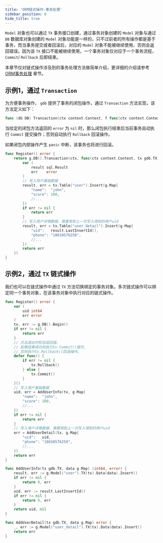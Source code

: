 ```yaml
---
title: 'ORM链式操作-事务处理'
sidebar_position: 8
hide_title: true
---
```


`Model` 对象也可以通过 `TX` 事务接口创建，通过事务对象创建的 `Model` 对象与通过 `DB` 数据库对象创建的 `Model` 对象功能是一样的，只不过前者的所有操作都是基于事务，而当事务提交或者回滚后，对应的 `Model` 对象不能被继续使用，否则会返回错误。因为该 `TX` 接口不能被继续使用，一个事务对象仅对应于一个事务流程， `Commit`/ `Rollback` 后即结束。

本章节仅对链式操作涉及到的事务处理方法做简单介绍，更详细的介绍请参考 [ORM事务处理](output/goframe-v2.4-md/核心组件-重点/数据库ORM/ORM事务处理) 章节。

## 示例1，通过 `Transaction`

为方便事务操作， `gdb` 提供了事务的闭包操作，通过 `Transaction` 方法实现，该方法定义如下：

```go
func (db DB) Transaction(ctx context.Context, f func(ctx context.Context, tx TX) error) (err error)
```

当给定的闭包方法返回的 `error` 为 `nil` 时，那么闭包执行结束后当前事务自动执行 `Commit` 提交操作；否则自动执行 `Rollback` 回滚操作。

如果闭包内部操作产生 `panic` 中断，该事务也将进行回滚。

```go
func Register() error {
	return g.DB().Transaction(ctx, func(ctx context.Context, tx gdb.TX) error {
		var (
			result sql.Result
			err    error
		)
		// 写入用户基础数据
		result, err = tx.Table("user").Insert(g.Map{
			"name":  "john",
			"score": 100,
			//...
		})
		if err != nil {
			return err
		}
		// 写入用户详情数据，需要用到上一次写入得到的用户uid
		result, err = tx.Table("user_detail").Insert(g.Map{
			"uid":   result.LastInsertId(),
			"phone": "18010576258",
			//...
		})
		return err
	})
}
```

## 示例2，通过 `TX` 链式操作

我们也可以在链式操作中通过 `TX` 方法切换绑定的事务对象。多次链式操作可以绑定同一个事务对象，在该事务对象中执行对应的链式操作。

```go
func Register() error {
	var (
		uid int64
		err error
	)
	tx, err := g.DB().Begin()
	if err != nil {
		return err
	}
	// 方法退出时检验返回值，
	// 如果结果成功则执行tx.Commit()提交,
	// 否则执行tx.Rollback()回滚操作。
	defer func() {
		if err != nil {
			tx.Rollback()
		} else {
			tx.Commit()
		}
	}()
	// 写入用户基础数据
	uid, err = AddUserInfo(tx, g.Map{
		"name":  "john",
		"score": 100,
		//...
	})
	if err != nil {
		return err
	}
	// 写入用户详情数据，需要用到上一次写入得到的用户uid
	err = AddUserDetail(tx, g.Map{
		"uid":   uid,
		"phone": "18010576259",
		//...
	})
	return err
}

func AddUserInfo(tx gdb.TX, data g.Map) (int64, error) {
	result, err := g.Model("user").TX(tx).Data(data).Insert()
	if err != nil {
		return 0, err
	}
	uid, err := result.LastInsertId()
	if err != nil {
		return 0, err
	}
	return uid, nil
}

func AddUserDetail(tx gdb.TX, data g.Map) error {
	_, err := g.Model("user_detail").TX(tx).Data(data).Insert()
	return err
}
```